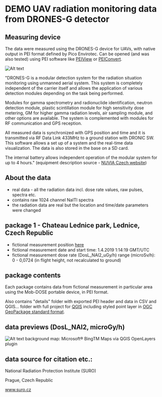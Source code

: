 # DEMO UAV radiation monitoring data from DRONES-G detector

## Measuring device ##

The data were measured using the DRONES-G device for UAVs, with native output in PEI format defined by Pico Envirotec. Can be opened (and was also tested) using PEI software like [PEIView](http://picoenvirotec.com/enviro/peiview/) or [PEIConvert](http://picoenvirotec.com/enviro/peiconvert/).

![Alt text](img/mobdose.jpg?raw=true "Mob-DOSE device")

"DRONES-G is a modular detection system for the radiation situation monitoring using unmanned aerial system. This system is completely independent of the carrier itself and allows the application of various detection modules depending on the task being performed.

Modules for gamma spectrometry and radionuclide identification, neutron detection module, plastic scintillation module for high sensitivity dose metering, GM for higher gamma radiation levels, air sampling module, and other options are available. The system is complemented with modules for RF communication and GPS reception.

All measured data is synchronized with GPS position and time and it is transmitted via RF Data Link 433MHz to a ground station with DRONIC SW. This software allows a set up of a system and the real-time data visualization. The data is also stored in the base on a SD card.

The internal battery allows independent operation of the modular system for up to 4 hours." 
(equipment description source -  [NUVIA Czech website](https://nuvia.cz/en/aktuality/437-drones-g---new-product-of-nuvia-cz))

## About the data ##

- real data - all the radiation data incl. dose rate values, raw pulses, spectra etc.
- contains raw 1024 channel NaITl spectra
- the radiation data are real but the location and time/date parameters were changed

## package 1 - Chateau Lednice park, Lednice, Czech Republic ##

- fictional measurement position [here](https://en.mapy.cz/s/pazezolepo)
- fictional measurement date and start time: 1.4.2019 1:14:19 GMT/UTC
- fictional measurement dose rate (DosL_NAI2_uGy/h) range (microSv/h): 0 - 0,0724 (in flight height, not recalculated to ground)

## package contents ##

Each package contains data from fictional measurement in particular area using the Mob-DOSE portable device, in PEI format.

Also contains "details" folder with exported PEI header and data in CSV and QGIS... folder with full project for [QGIS](https://qgis.org)  including styled point layer in [OGC GeoPackage standard format](https://www.geopackage.org).

## data previews (DosL_NAI2, microGy/h) ##

![Alt text](img/MobDose_CZ_demo.jpg?raw=true "demo 1 - Czech Republic")
background map: Microsoft® BingTM Maps via QGIS OpenLayers plugin

## data source for citation etc.: ##

National Radiation Protection Institute (SURO)

Prague, Czech Republic

www.suro.cz

